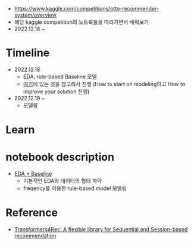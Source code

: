 - https://www.kaggle.com/competitions/otto-recommender-system/overview
- 해당 kaggle competition의 노트북들을 따라가면서 배워보기
- 2022.12.18 ~

# Timeline

- 2022.12.18
  - EDA, rule-based Baseline 모델
  - [여기](https://www.kaggle.com/competitions/otto-recommender-system/discussion/368560)에 있는 것을 참고해서 진행 (How to start on modeling하고 How to improve your solution 진행)
- 2022.12.19 ~
  - 모델링

# Learn

# notebook description

- [EDA + Baseline](./00_otto-eda-baseline.ipynb)
  - 기본적인 EDA와 데이터의 형태 파악
  - freqency를 이용한 rule-based model 모델링

# Reference

- [Transformers4Rec: A flexible library for Sequential and Session-based recommendation](https://medium.com/nvidia-merlin/transformers4rec-4523cc7d8fa8)
